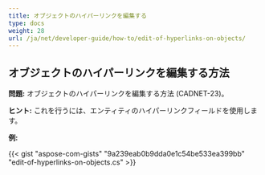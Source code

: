 ```yaml
---
title: オブジェクトのハイパーリンクを編集する
type: docs
weight: 28
url: /ja/net/developer-guide/how-to/edit-of-hyperlinks-on-objects/
---
```


## **オブジェクトのハイパーリンクを編集する方法**

**問題:** オブジェクトのハイパーリンクを編集する方法 (CADNET-23)。

**ヒント:** これを行うには、エンティティのハイパーリンクフィールドを使用します。

**例:**

{{< gist "aspose-com-gists" "9a239eab0b9dda0e1c54be533ea399bb" "edit-of-hyperlinks-on-objects.cs" >}}
